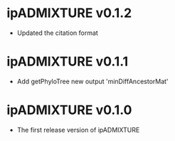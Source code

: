 # ipADMIXTURE v0.1.2
* Updated the citation format

# ipADMIXTURE v0.1.1
* Add getPhyloTree new output 'minDiffAncestorMat'

# ipADMIXTURE v0.1.0
* The first release version of ipADMIXTURE
